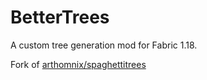 # BetterTrees

A custom tree generation mod for Fabric 1.18.

Fork of [arthomnix/spaghettitrees](https://github.com/arthomnix/spaghettitrees)